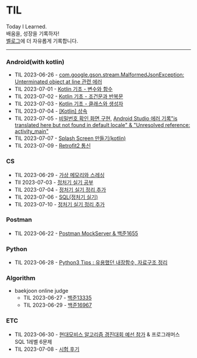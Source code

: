 # TIL

Today I Learned.  
배움을, 성장을 기록하자!  
[벨로그](https://velog.io/@kuronuma_daisy)에 더 자유롭게 기록합니다.


---  

### Android(with kotlin)
* TIL 2023-06-26 - [com.google.gson.stream.MalformedJsonException: Unterminated object at line 관련 에러](https://github.com/yndoo/TIL/blob/main/Android/com.google.gson.stream.MalformedJsonException%3A%20Unterminated%20object%20at%20line%20%EA%B4%80%EB%A0%A8%20%EC%97%90%EB%9F%AC.md)
* TIL 2023-07-01 - [Kotlin 기초 - 변수와 함수](https://github.com/yndoo/TIL/blob/main/Android/Kotlin%20%EA%B8%B0%EC%B4%88%20-%20%EB%B3%80%EC%88%98%EC%99%80%20%ED%95%A8%EC%88%98.md)
* TIL 2023-07-02 - [Kotlin 기초 - 조건문과 반복문](https://github.com/yndoo/TIL/blob/main/Android/Kotlin%20%EA%B8%B0%EC%B4%88%20-%20%EC%A1%B0%EA%B1%B4%EB%AC%B8%EA%B3%BC%20%EB%B0%98%EB%B3%B5%EB%AC%B8.md)
* TIL 2023-07-03 - [Kotlin 기초 - 클래스와 생성자](https://github.com/yndoo/TIL/blob/main/Android/Kotlin%20%EA%B8%B0%EC%B4%88%20-%20%ED%81%B4%EB%9E%98%EC%8A%A4%EC%99%80%20%EC%83%9D%EC%84%B1%EC%9E%90.md)
* TIL 2023-07-04 - [[Kotlin] 상속](https://github.com/yndoo/TIL/tree/main/Android)
* TIL 2023-07-05 - [비밀번호 확인 화면 구현](https://github.com/yndoo/AndroidPracticeProjects/tree/master/pw_view), [Android Studio 에러 기록"is translated here but not found in default locale" & "Unresolved reference: activity_main"](https://github.com/yndoo/TIL/blob/main/Android/Android%20Studio%20%EC%97%90%EB%9F%AC%20%22is%20translated%20here%20but%20not%20found%20in%20default%20locale%22%20%26%20%22Unresolved%20reference%3A%20activity_main%22.md)
* TIL 2023-07-07 - [Splash Screen 만들기(kotlin)](https://github.com/yndoo/TIL/blob/main/Android/Splash%20Screen%20%EB%A7%8C%EB%93%A4%EA%B8%B0(kotlin).md)
* TIL 2023-07-09 - [Retrofit2 통신](https://github.com/yndoo/TIL/blob/main/Android/Retrofit2%20%ED%86%B5%EC%8B%A0.md)

### CS 
* TIL 2023-06-29 - [가상 메모리와 스레싱](https://github.com/yndoo/TIL/blob/main/CS/%EA%B0%80%EC%83%81%20%EB%A9%94%EB%AA%A8%EB%A6%AC%EC%99%80%20%EC%8A%A4%EB%A0%88%EC%8B%B1.md)
* TIl 2023-07-03 - [정처기 실기 공부](https://github.com/yndoo/TIL/blob/main/CS/%EC%A0%95%EC%B2%98%EA%B8%B0%20%EC%8B%A4%EA%B8%B0%20%EA%B3%B5%EB%B6%80.md)
* TIL 2023-07-04 - [정처기 실기 정리 추가](https://github.com/yndoo/TIL/blob/main/CS/%EC%A0%95%EC%B2%98%EA%B8%B0%20%EC%8B%A4%EA%B8%B0%20%EA%B3%B5%EB%B6%80.md)
* TIL 2023-07-06 - [SQL(정처기 실기)](https://github.com/yndoo/TIL/blob/main/CS/SQL(%EC%A0%95%EC%B2%98%EA%B8%B0%20%EC%8B%A4%EA%B8%B0).md)
* TIL 2023-07-10 - [정처기 실기 정리 추가](https://github.com/yndoo/TIL/blob/main/CS/%EC%A0%95%EC%B2%98%EA%B8%B0%20%EC%8B%A4%EA%B8%B0%20%EA%B3%B5%EB%B6%80.md)


### Postman
* TIL 2023-06-22 - [Postman MockServer & 백준1655](https://github.com/yndoo/TIL/blob/main/Postman/Postman%20MockServer.md)

### Python
* TIL 2023-06-28 - [Python3 Tips : 유용했던 내장함수, 자료구조 정리](https://github.com/yndoo/TIL/blob/main/Python/Python%20Tips%20%EB%AA%A8%EC%9D%8C.md)

### Algorithm  
* baekjoon online judge  
  * TIL 2023-06-27 - [백준13335](https://github.com/yndoo/algorithm-study/tree/main/%EB%B0%B1%EC%A4%80/Silver/13335.%E2%80%85%ED%8A%B8%EB%9F%AD)
  * TIL 2023-06-29 - [백준16967](https://github.com/yndoo/algorithm-study/tree/main/%EB%B0%B1%EC%A4%80/Silver/16967.%E2%80%85%EB%B0%B0%EC%97%B4%E2%80%85%EB%B3%B5%EC%9B%90%ED%95%98%EA%B8%B0)

### ETC
* TIL 2023-06-30 - [현대모비스 알고리즘 경진대회 예선 참가](https://velog.io/@kuronuma_daisy/23%EB%85%84-%ED%98%84%EB%8C%80%EB%AA%A8%EB%B9%84%EC%8A%A4-%EC%95%8C%EA%B3%A0%EB%A6%AC%EC%A6%98-%EA%B2%BD%EC%A7%84%EB%8C%80%ED%9A%8C-%EC%98%88%EC%84%A0-%ED%9B%84%EA%B8%B0) & 프로그래머스 SQL 1레벨 6문제
* TIL 2023-07-08 - [시험 후기](https://velog.io/@kuronuma_daisy/TIL-2023-07-08)
